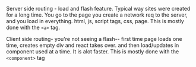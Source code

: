 Server side routing - load and flash feature. Typical way sites were created for a long time. 
You go to the page you create a network req to the server, and you load in everything. html, js, script tags,  css, page. This is mostly done with the `<a>` tag.

Client side routing- you're not seeing a flash-- first time page loads one time, creates empty div and react takes over. and then load/updates in component used at a time. It is alot faster. This is mostly done with the `<component>` tag